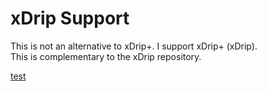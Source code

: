 # xDrip Support  

This is not an alternative to xDrip+. I support xDrip+ (xDrip).  
This is complementary to the xDrip repository.  

[test](test.md)
